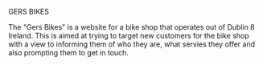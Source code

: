 GERS BIKES

The "Gers Bikes" is a website for a bike shop that operates out of Dublin 8 Ireland. This is aimed at trying to target new customers for the bike shop with a view to informing them of who they are, what servies they offer and also prompting them to get in touch.
